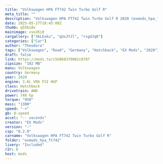 ```yaml
---
title: "Volkswagen HPA FT742 Twin Turbo Golf R"
meta_title: ""
description: "Volkswagen HPA FT742 Twin Turbo Golf R 2020 (exmods_hpa_ft742) by EX Mods"
date: 2025-05-27T18:45:00Z
thumb: q55bi8x
mainimage: vvo2Ki0
cargallery: ["3kLEuku", "qUxJYJl", "rsgdJqD"]
categories: ["Car"]
author: "Theodora"
tags: ["Volkswagen", "Road", "Germany", "Hatchback", "EX Mods", "2020"]
draft: false
link: https://mods.to/c5U868370082c0787
zipsize: "102 MB"
manu: Volkswagen
country: Germany
year: 2020
engine: 3.6L VR6 FSI HGP
class: Hatchback
drivetrain: AWD
power: 740 hp 
torque: "950"
mass: "1300"
speed: "-+"
gb: 8-speed
accel: "-- seconds"
creator: "EX Mods"
version: "-"
csp: "0.2.9"
carname: "Volkswagen HPA FT742 Twin Turbo Golf R"
folder: "exmods_hpa_ft742"
livery: "Included"
r2r: 0
host: mods
---
```


